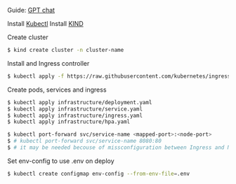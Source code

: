 Guide: [GPT chat](https://chatgpt.com/share/66f9bacc-a798-800b-ad31-fc2bb0a6fe4b)


Install [Kubectl](https://kubernetes.io/docs/reference/generated/kubectl/kubectl-commands)
Install [KIND](https://kind.sigs.k8s.io/docs/user/quick-start/)

Create cluster
```bash
$ kind create cluster -n cluster-name
```

Install and Ingress controller
```bash
$ kubectl apply -f https://raw.githubusercontent.com/kubernetes/ingress-nginx/main/deploy/static/provider/cloud/deploy.yaml
```

Create pods, services and ingress
```bash
$ kubectl apply infrastructure/deployment.yaml
$ kubectl apply infrastructure/service.yaml
$ kubectl apply infrastructure/ingress.yaml
$ kubectl apply infrastructure/hpa.yaml
```

```bash
$ kubectl port-forward svc/service-name <mapped-port>:<node-port>
$ # kubectl port-forward svc/service-name 8080:80
$ # it may be needed becouse of missconfiguration between Ingress and NGINX
```

Set env-config to use .env on deploy
```bash
$ kubectl create configmap env-config --from-env-file=.env
```